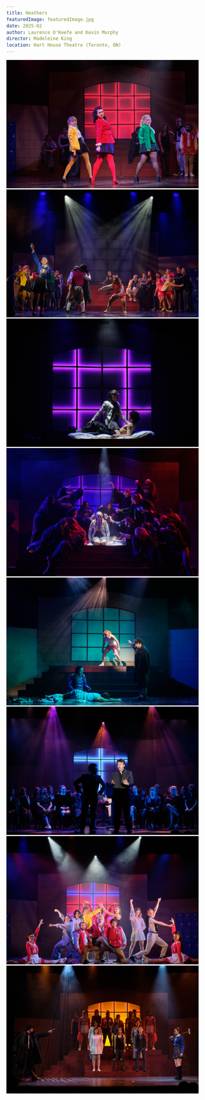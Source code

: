 ```yaml
---
title: Heathers
featuredImage: featuredImage.jpg
date: 2025-02
author: Laurence O'Keefe and Kevin Murphy
director: Madeleine King
location: Hart House Theatre (Toronto, ON)
---
```


![](./heathers.jpg)
![](./fightForMe.jpg)
![](./deadGirlWalking.jpg)
![](./nightmare.jpg)
![](./ourLoveIsGod.jpg)
![](./deadGaySon.jpg)
![](./neverShutUp.jpg)
![](./boilerRoom.jpg)
